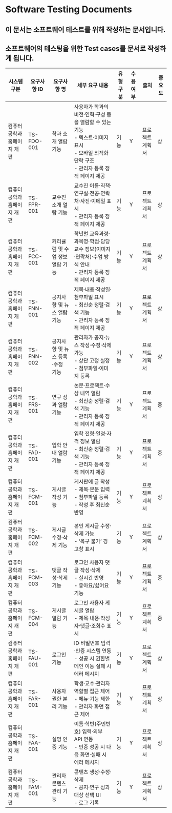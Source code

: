 # Software Testing Documents
## 이 문서는 소프트웨어 테스트를 위해 작성하는 문서입니다. 
## 소프트웨어의 테스팅을 위한 Test cases를 문서로 작성하게 됩니다.

| 시스템 구분         | 요구사항 ID    | 요구사항 명             | 세부 요구 내용                                                                                  | 유형 구분 | 수용 여부 | 출처      | 중요도 |
| -------------- | ---------- | ------------------ | ----------------------------------------------------------------------------------------- | ----- | ----- | ------- | --- |
| 컴퓨터공학과 홈페이지 개편 | TS-FDO-001 | 학과 소개 열람 기능        | 사용자가 학과의 비전·연혁·구성 등을 열람할 수 있는 기능<br>- 텍스트·이미지 표시<br>- 모바일 최적화 단락 구조<br>- 관리자 등록 정적 페이지 제공 | 기능    | Y     | 프로젝트계획서 | 상   |
| 컴퓨터공학과 홈페이지 개편 | TS-FPR-001 | 교수진 소개 열람 기능       | 교수진 이름·직책·연구실·전공·연락처·사진·이메일 표시<br>- 관리자 등록 정적 페이지 제공                                      | 기능    | Y     | 프로젝트계획서 | 상   |
| 컴퓨터공학과 홈페이지 개편 | TS-FCC-001 | 커리큘럼 및 수업 정보 열람 기능 | 학년별 교육과정·과목명·학점·담당 교수 정보(이미지·연락처)·수업 방식 안내<br>- 관리자 등록 정적 페이지 제공                          | 기능    | Y     | 프로젝트계획서 | 상   |
| 컴퓨터공학과 홈페이지 개편 | TS-FNN-001 | 공지사항 및 뉴스 열람 기능    | 제목·내용·작성일·첨부파일 표시<br>- 최신순 정렬·검색 기능<br>- 관리자 등록 정적 페이지 제공                                 | 기능    | Y     | 프로젝트계획서 | 상   |
| 컴퓨터공학과 홈페이지 개편 | TS-FNN-002 | 공지사항 및 뉴스 등록·수정 기능 | 관리자가 공지·뉴스 작성·수정·삭제 가능<br>- 상단 고정 설정<br>- 첨부파일·이미지 등록                                     | 기능    | Y     | 프로젝트계획서 | 상   |
| 컴퓨터공학과 홈페이지 개편 | TS-FRS-001 | 연구 성과 열람 기능        | 논문·프로젝트·수상 내역 열람<br>- 최신순 정렬·검색 기능<br>- 관리자 등록 정적 페이지 제공                                  | 기능    | Y     | 프로젝트계획서 | 중   |
| 컴퓨터공학과 홈페이지 개편 | TS-FAD-001 | 입학 안내 열람 기능        | 입학 전형·일정·자격 정보 열람<br>- 최신순 정렬·검색 기능<br>- 관리자 등록 정적 페이지 제공                                 | 기능    | Y     | 프로젝트계획서 | 중   |
| 컴퓨터공학과 홈페이지 개편 | TS-FCM-001 | 게시글 작성 기능          | 게시판에 글 작성<br>- 제목·본문 입력<br>- 첨부파일 등록<br>- 작성 후 최신순 반영                                     | 기능    | Y     | 프로젝트계획서 | 상   |
| 컴퓨터공학과 홈페이지 개편 | TS-FCM-002 | 게시글 수정·삭제 기능       | 본인 게시글 수정·삭제 가능<br>- ‘복구 불가’ 경고창 표시                                                       | 기능    | Y     | 프로젝트계획서 | 상   |
| 컴퓨터공학과 홈페이지 개편 | TS-FCM-003 | 댓글 작성·삭제 기능        | 로그인 사용자 댓글 작성·삭제<br>- 실시간 반영<br>- 좋아요/싫어요 기능                                              | 기능    | Y     | 프로젝트계획서 | 중   |
| 컴퓨터공학과 홈페이지 개편 | TS-FCM-004 | 게시글 열람 기능          | 로그인 사용자 게시글 열람<br>- 제목·내용·작성자·댓글·조회수 표시                                                   | 기능    | Y     | 프로젝트계획서 | 중   |
| 컴퓨터공학과 홈페이지 개편 | TS-FAU-001 | 로그인 기능             | ID·비밀번호 입력·인증 시스템 연동<br>- 성공 시 권한별 메인 이동·실패 시 에러 메시지                                      | 기능    | Y     | 프로젝트계획서 | 상   |
| 컴퓨터공학과 홈페이지 개편 | TS-FAR-001 | 사용자 권한 분리 기능       | 학생·교수·관리자 역할별 접근 제어<br>- 메뉴·기능 제한<br>- 관리자 화면 접근 제어                                       | 기능    | Y     | 프로젝트계획서 | 상   |
| 컴퓨터공학과 홈페이지 개편 | TS-FAA-001 | 실명 인증 기능           | 이름·학번(주민번호) 입력·외부 API 연동<br>- 인증 성공 시 다음 화면·실패 시 에러 메시지                                   | 기능    | Y     | 프로젝트계획서 | 상   |
| 컴퓨터공학과 홈페이지 개편 | TS-FAM-001 | 관리자 콘텐츠 관리 기능      | 콘텐츠 생성·수정·삭제<br>- 공지·연구 성과 대상 선택 UI<br>- 로그 기록                                            | 기능    | Y     | 프로젝트계획서 | 상   |
